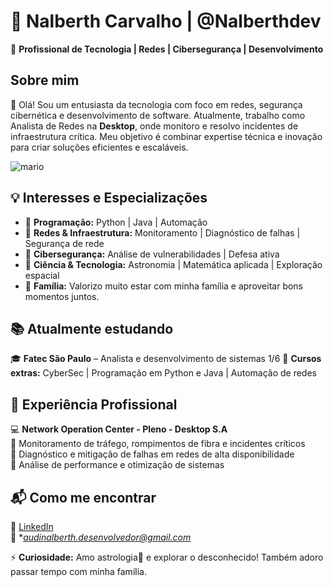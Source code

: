 # 🚀 Nalberth Carvalho | @Nalberthdev  

🎯 **Profissional de Tecnologia | Redes | Cibersegurança | Desenvolvimento**  

## Sobre mim  
👋 Olá! Sou um entusiasta da tecnologia com foco em redes, segurança cibernética e desenvolvimento de software. Atualmente, trabalho como Analista de Redes na **Desktop**, onde monitoro e resolvo incidentes de infraestrutura crítica. Meu objetivo é combinar expertise técnica e inovação para criar soluções eficientes e escaláveis.  

![mario](https://user-images.githubusercontent.com/71903343/197866667-e931aa3b-b1c7-417c-b4de-e9405ab890a8.gif)


## 💡 Interesses e Especializações  
- 🔹 **Programação:** Python | Java | Automação  
- 🔹 **Redes & Infraestrutura:** Monitoramento | Diagnóstico de falhas | Segurança de rede  
- 🔹 **Cibersegurança:** Análise de vulnerabilidades | Defesa ativa  
- 🔹 **Ciência & Tecnologia:** Astronomia | Matemática aplicada | Exploração espacial  
- 🔹 **Família:** Valorizo muito estar com minha família e aproveitar bons momentos juntos.  

## 📚 Atualmente estudando  
🎓 **Fatec São Paulo** – Analista e desenvolvimento de sistemas 1/6 
📌 **Cursos extras:** CyberSec | Programação em Python e Java | Automação de redes  

## 💼 Experiência Profissional  
💻 **Network Operation Center - Pleno - Desktop S.A**  
🔹 Monitoramento de tráfego, rompimentos de fibra e incidentes críticos  
🔹 Diagnóstico e mitigação de falhas em redes de alta disponibilidade  
🔹 Análise de performance e otimização de sistemas  

## 📬 Como me encontrar  
🔗 [LinkedIn](https://www.linkedin.com/in/nalberth-carvalho-8b71102b6/)  
📧 **audinalberth.desenvolvedor@gmail.com*  

⚡ **Curiosidade:** Amo astrologia🚀 e explorar o desconhecido! Também adoro passar tempo com minha família.  
